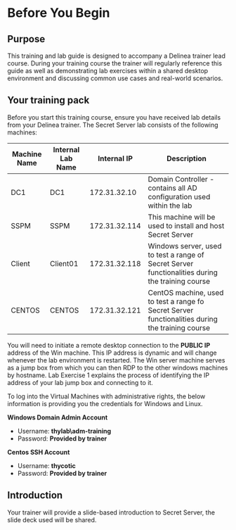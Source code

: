# Before You Begin

## Purpose

This training and lab guide is designed to accompany a Delinea trainer lead course. During your training course the trainer will regularly reference this guide as well as demonstrating lab exercises within a shared desktop environment and discussing common use cases and real-world scenarios.

## Your training pack

Before you start this training course, ensure you have received lab details from your Delinea trainer.
The Secret Server lab consists of the following machines:

| Machine Name | Internal Lab Name | Internal IP | Description |
|--------------|-------------------|-------------|-------------|
|  DC1 | DC1 | 172.31.32.10 |Domain Controller - contains all AD configuration used within the lab |
| SSPM | SSPM | 172.31.32.114 | This machine will be used to install and host Secret Server |
| Client | Client01 | 172.31.32.118 | Windows server, used to test a range of Secret Server functionalities during the training course |
| CENTOS | CENTOS | 172.31.32.121 | CentOS machine, used to test a range fo Secret Server functionalities during the training course |


You will need to initiate a remote desktop connection to the **PUBLIC IP** address of the Win machine. This IP address is dynamic and will change whenever the lab environment is restarted. The Win server machine serves as a jump box from which you can then RDP to the other windows machines by hostname. Lab Exercise 1 explains the process of identifying the IP address of your lab jump box and connecting to it.

To log into the Virtual Machines with administrative rights, the below information is providing you the credentials for Windows and Linux.

**Windows Domain Admin Account**

* Username: **thylab\\adm-training**
* Password: **Provided by trainer**

**Centos SSH Account**

* Username: **thycotic**
* Password: **Provided by trainer**

## Introduction

Your trainer will provide a slide-based introduction to Secret Server, the slide deck used will be shared.
